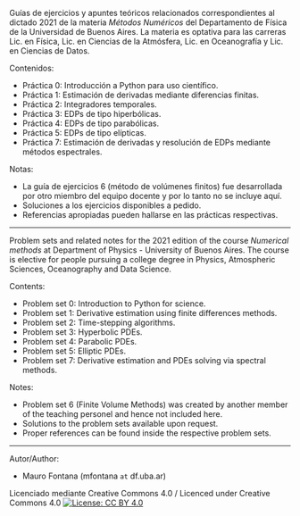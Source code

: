 Guías de ejercicios y apuntes teóricos relacionados correspondientes 
al dictado 2021 de la materia _Métodos Numéricos_ del Departamento de 
Física de la Universidad de Buenos Aires. La materia es optativa para 
las carreras Lic. en Física, Lic. en Ciencias de la Atmósfera, Lic. en
Oceanografía y Lic. en Ciencias de Datos.

Contenidos:
- Práctica 0: Introducción a Python para uso científico.
- Práctica 1: Estimación de derivadas mediante diferencias finitas.
- Práctica 2: Integradores temporales.
- Práctica 3: EDPs de tipo hiperbólicas.
- Práctica 4: EDPs de tipo parabólicas.
- Práctica 5: EDPs de tipo elípticas.
- Práctica 7: Estimación de derivadas y resolución de EDPs mediante métodos espectrales.

Notas:
* La guía de ejercicios 6 (método de volúmenes finitos) fue desarrollada
por otro miembro del equipo docente y por lo tanto no se incluye aquí. 
* Soluciones a los ejercicios disponibles a pedido.
* Referencias apropiadas pueden hallarse en las prácticas respectivas.

---

Problem sets and related notes for the 2021 edition of the course 
_Numerical methods_ at Department of Physics - University of Buenos 
Aires. The course is elective for people pursuing a college degree 
in Physics, Atmospheric Sciences, Oceanography and Data Science.

Contents:
- Problem set 0: Introduction to Python for science.
- Problem set 1: Derivative estimation using finite differences methods.
- Problem set 2: Time-stepping algorithms.
- Problem set 3: Hyperbolic PDEs.
- Problem set 4: Parabolic PDEs.
- Problem set 5: Elliptic PDEs.
- Problem set 7: Derivative estimation and PDEs solving via spectral methods.

Notes:
* Problem set 6 (Finite Volume Methods) was created by another member of
the teaching personel and hence not included here.
* Solutions to the problem sets available upon request.
* Proper references can be found inside the respective problem sets.

---

Autor/Author:
- Mauro Fontana (mfontana `at` df.uba.ar)

Licenciado mediante Creative Commons 4.0 / Licenced under Creative Commons 4.0 [![License: CC BY 4.0](https://licensebuttons.net/l/by/4.0/80x15.png)](https://creativecommons.org/licenses/by/4.0/)
